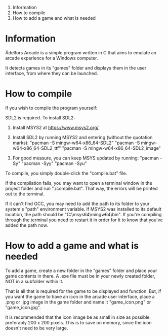 1. Information
2. How to compile
3. How to add a game and what is needed

# Information
Ädelfors Arcade is a simple program written in C that aims to emulate an arcade experience for a Windows computer.

It detects games in its "games" folder and displays them in the user interface, from where they can be launched.

# How to compile
If you wish to compile the program yourself:

SDL2 is required. To install SDL2:

1. Install MSYS2 at https://www.msys2.org/

2. Install SDL2 by running MSYS2 and entering (without the quotation marks):
    "pacman -S mingw-w64-x86_64-SDL2"
    "pacman -S mingw-w64-x86_64-SDL2_ttf"
    "pacman -S mingw-w64-x86_64-SDL2_image"

3. For good measure, you can keep MSYS updated by running:
    "pacman -Sy"
    "pacman -Syy"
    "pacman -Syu"

To compile, you simply double-click the "compile.bat" file.

If the compilation fails, you may want to open a terminal window in the project folder and run "./compile.bat". That way, the errors will be printed out to the terminal.

If it can't find GCC, you may need to add the path to its folder to your system's "path" environment variable. If MSYS2 was installed to its default location, the path should be "C:\msys64\mingw64\bin". If you're compiling through the terminal you need to restart it in order for it to know that you've added the path now.

# How to add a game and what is needed
To add a game, create a new folder in the "games" folder and place your game contents in there. A .exe file must be in your newly created folder, NOT in a subfolder within it.

That is all that is required for the game to be displayed and function. But, if you want the game to have an icon in the arcade user interface, place a .png or .jpg image in the game folder and name it "game_icon.png" or "game_icon.jpg".

It is recommended that the icon image be as small in size as possible, preferably 200 x 200 pixels. This is to save on memory, since the icon doesn't need to be very large.